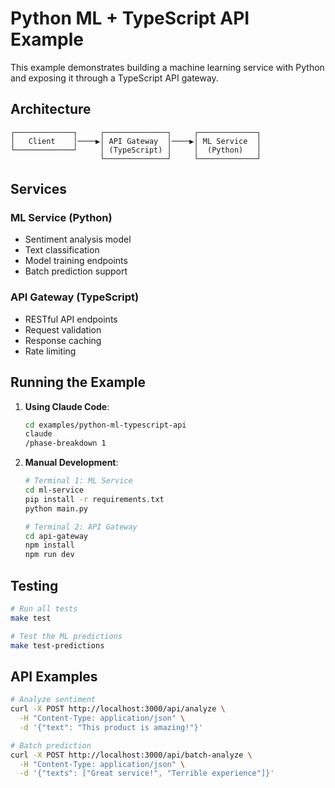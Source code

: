 # Python ML + TypeScript API Example

This example demonstrates building a machine learning service with Python and exposing it through a TypeScript API gateway.

## Architecture

```
┌─────────────┐     ┌──────────────┐     ┌─────────────┐
│   Client    │────▶│ API Gateway  │────▶│ ML Service  │
└─────────────┘     │ (TypeScript) │     │  (Python)   │
                    └──────────────┘     └─────────────┘
```

## Services

### ML Service (Python)
- Sentiment analysis model
- Text classification
- Model training endpoints
- Batch prediction support

### API Gateway (TypeScript)
- RESTful API endpoints
- Request validation
- Response caching
- Rate limiting

## Running the Example

1. **Using Claude Code**:
   ```bash
   cd examples/python-ml-typescript-api
   claude
   /phase-breakdown 1
   ```

2. **Manual Development**:
   ```bash
   # Terminal 1: ML Service
   cd ml-service
   pip install -r requirements.txt
   python main.py

   # Terminal 2: API Gateway
   cd api-gateway
   npm install
   npm run dev
   ```

## Testing

```bash
# Run all tests
make test

# Test the ML predictions
make test-predictions
```

## API Examples

```bash
# Analyze sentiment
curl -X POST http://localhost:3000/api/analyze \
  -H "Content-Type: application/json" \
  -d '{"text": "This product is amazing!"}'

# Batch prediction
curl -X POST http://localhost:3000/api/batch-analyze \
  -H "Content-Type: application/json" \
  -d '{"texts": ["Great service!", "Terrible experience"]}'
```